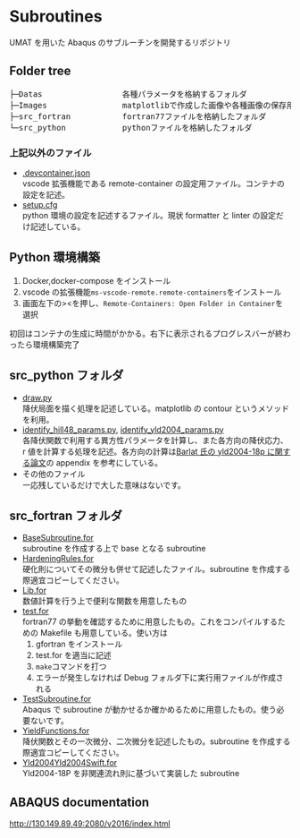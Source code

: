 # Subroutines

UMAT を用いた Abaqus のサブルーチンを開発するリポジトリ

## Folder tree

<pre>
├─Datas                 各種パラメータを格納するフォルダ
├─Images                matplotlibで作成した画像や各種画像の保存用フォルダ
├─src_fortran           fortran77ファイルを格納したフォルダ
└─src_python            pythonファイルを格納したフォルダ
</pre>

### 上記以外のファイル

- [.devcontainer.json](.devcontainer.json)  
  vscode 拡張機能である remote-container の設定用ファイル。コンテナの設定を記述。
- [setup.cfg](setup.cfg)  
  python 環境の設定を記述するファイル。現状 formatter と linter の設定だけ記述している。

## Python 環境構築

1. Docker,docker-compose をインストール
1. vscode の拡張機能`ms-vscode-remote.remote-containers`をインストール
1. 画面左下の><を押し、`Remote-Containers: Open Folder in Container`を選択

初回はコンテナの生成に時間がかかる。右下に表示されるプログレスバーが終わったら環境構築完了

## src_python フォルダ

- [draw.py](src_python/draw.py)  
  降伏局面を描く処理を記述している。matplotlib の contour というメソッドを利用。
- [identify_hill48_params.py](src_python/identify_hill48_params.py),
  [identify_yld2004_params.py](src_python/identify_yld2004_params.py)  
  各降伏関数で利用する異方性パラメータを計算し、また各方向の降伏応力、r 値を計算する処理を記述。各方向の計算は[Barlat 氏の yld2004-18p に関する論文](https://www.sciencedirect.com/science/article/abs/pii/S0749641904001160)の appendix を参考にしている。
- その他のファイル  
  一応残しているだけで大した意味はないです。

## src_fortran フォルダ

- [BaseSubroutine.for](src_fortran/BaseSubroutine.for)  
  subroutine を作成する上で base となる subroutine
- [HardeningRules.for](src_fortran/HardeningRules.for)  
  硬化則についてその微分も併せて記述したファイル。subroutine を作成する際適宜コピーしてください。
- [Lib.for](src_fortran/Lib.for)  
  数値計算を行う上で便利な関数を用意したもの
- [test.for](src_fortran/test.for)  
  fortran77 の挙動を確認するために用意したもの。これをコンパイルするための Makefile も用意している。使い方は
  1. gfortran をインストール
  1. test.for を適当に記述
  1. `make`コマンドを打つ
  1. エラーが発生しなければ Debug フォルダ下に実行用ファイルが作成される
- [TestSubroutine.for](src_fortran/TestSubroutine.for)  
  Abaqus で subroutine が動かせるか確かめるために用意したもの。使う必要ないです。
- [YieldFunctions.for](src_fortran/YieldFunctions.for)  
  降伏関数とその一次微分、二次微分を記述したもの。subroutine を作成する際適宜コピーしてください。
- [Yld2004Yld2004Swift.for](src_fortran/Yld2004Yld2004Swift.for)  
  Yld2004-18P を非関連流れ則に基づいて実装した subroutine

## ABAQUS documentation

http://130.149.89.49:2080/v2016/index.html
